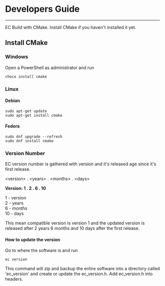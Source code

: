 # Developers Guide
<hr>
EC Build with CMake. Install CMake if you haven't installed it yet.
  
## Install CMake

### Windows
Open a PowerShell as administrator and run  

```
choco install cmake
```

### Linux

#### Debian 
```
sudo apt-get update
sudo apt-get install cmake
```

#### Fedora
```
sudo dnf upgrade --refresh
sudo dnf install cmake
```

### Version Number
EC version number is gathered with version and it's released age since it's first release.

\<version> . \<years> . \<months> . \<days>  

 __Version: 1 . 2 . 6 . 10__  

1 - version  
2 - years  
6 - months  
10 - days  

This mean compatible version is version 1 and the updated version is released after 2 years 6 months and 10 days after the first release.  

#### How to update the version
Go to where the software is and run
```
ec version
```
This command will zip and backup the entire software into a directory called 'ec_version' and create or update the ec_version.h. Add ec_version.h into headers. 